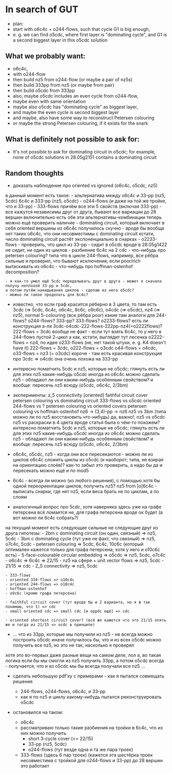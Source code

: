 # In search of GUT

- plan:
- start with o6c4c + o244-flows, such that cycle G1 is big enough,
- e. g. we can find o5cdc, where first layer is "dominating cycle", and G1 is a second biggest layer in this o5cdc solution

## What we probably want:
- o6c4c,
- with o244-flow
- then build nz5 from o244-flow (or maybe a pair of nz5s)
- then build 333pp from nz5 (or maybe from pair)
- then build o5cdc from 333pp
- also, maybe o5cdc includes an even cycle from o244-flow,
- maybe even with same orientation
- maybe also o5cdc has "dominating cycle" as biggest layer,
- and maybe the even cycle is second biggest layer
- and maybe, also have some way to reconstruct Petersen colouring
- or maybe the strong Petersen colouring, if it exists for the snark

## What is definitely not possible to ask for:

- It's not possible to ask for dominating circuit in o5cdc; for example, none of o5cdc solutions in 28.05g2151 contains a dominating circuit


## Random thoughts

- доказать наблюдение про oriented vs ignored (o6c4c, o5cdc, nz5)


в данный момент есть такое:
    - альтернатива между
        o6c4c и 33-pp (nz5, 5cdc)
        6c4c и 333-pp (nz5, o5cdc)
    - o244-flows (и даже на той же тройке, что и 33-pp)
    - 333-flows
    причём все эти 5 свойств (включая 333-pp) - все кажутся независимы друг от друга, бывают все вариации
    до 28 вершин включительно есть обе эти альтернативы-комбинации
теперь можно ещё проверить наличие
    - dominating circuit, который включает в себя oriented вершины из o6c4c
        получилось скучно - вроде бы вообще нет таких o6c4c, что они несовместимы с dominating circuit
        кстати, число dominating circuit растёт экспоненциально в снарках
    - o2233-flows
    - проверить, что цикл из 33-pp - сидит в o5cdc
        вроде в 28.05g1422 не сидит, ни один из циклов
    - разбиение 6c4c на 2 cdc
    - что-нибудь про petersen colouring?
        типа что в цикле 244-flows, например, все рёбра сильные
        я проверил, что бывают исключения, если poor/rich вытаскивать из o6c4c
    - что-нибудь про hoffman-ostenhof decomposition?

    - я как-то умел ещё 5cdc переделывать друг в друга - может я сначала получу неплохой 33-pp и 5cdc,
    а потом путём накидывания циклов - сделаю из него o5cdc?
    - можно ли такое проделать для 6c4c?



- известно, что если граф красится рёберно в 3 цвета, то
    там есть 3cdc (=> 5cdc, 6c4c, o6c4c, 9c6c, o9c6c), o4cdc (=> o5cdc), nz4 (=> nz5), normal 5-colouring (все рёбра poor)
    какие там аналоги для 244-flows? o244-flows? 333-pp? 333-flows? o2233-flows?
    есть ли конструкция а-ля 3cdc-o4cdc-222-flows-222pp-nz4(=o2222flows)?
    222-flows = 3cdc
        вообще не факт - если тут взять 6c4c, то у него в 244-flows пустой 2-цикл
    а как, кстати, выглядит тут лесенка
    o2222-flows = nz4,
    по идее o233-flows (не, нет такой штуки, e. g. K4 doesn't have it)
    222-flows = 3cdc, o222-flows = o3cdc
    o44-flows = o4cdc, o33-flows = nz3 (= o3cdc)
    короче - там есть красивая конструкция про 3cdc => o4cdc
    она очень похожа на 333-pp

- интересно поматчить 5cdc и nz5, которые не o5cdc; глянуть есть ли для этих nz5 какие-нибудь o5cdc
иногда из o6c4c можно сделать nz5 - обладают ли они каким-нибудь особенным свойством?
и вообще: пересечь nz5 всюду (o5cdc, o6c4c, 2/3bm)

- эксперименты:
z_5 connectivity
[oriented] faithful circuit cover
petersen colouring vs dominating circuit
333-flows vs o5cdc
oriented 244-flows vs ?
petersen colouring vs oriented covers
petersen colouring vs hoffman-ostenhof
nz6 -> (3,4)-pp -> nz6
nz5 vs 3bm (типа можно ли по nz5 восстановить что-нибудь)
да, важно!; nz5 vs o5cdc
nz5 vs раскраски в 4 цвета
вроде статья была о чём-то похожем?
интересно поматчить 5cdc и nz5, которые не o5cdc; глянуть есть ли для этих nz5 какие-нибудь o5cdc
иногда из o6c4c можно сделать nz5 - обладают ли они каким-нибудь особенным свойством?
и вообще: пересечь nz5 всюду (o5cdc, o6c4c, 2/3bm)

- o6c4c, o5cdc, nz5 - когда они все пересекаются - можно ли из циклов o6c4c сложить циклы из o5cdc (и наоборот; типа, не взирая на ориентацию слоёв)? как-то забыл это проверить, а надо бы
да и пересекать можно ещё и по mod5
- 6c4c - всегда ли можно (из любого решения), с помощью хотя бы одной переориентации циклов, получить nz5?
    nz5 from [o]6c4c - выписать снарки, где нет nz5, если веса брать не по циклам, а по слоям
- аналогичный вопрос про 5cdc, хотя наверняка здесь уже на графе петерсена всё ломается
    не, для графа петерсена вроде ок будет (а вот можно ли 6c4c собрать?)

на текущий момент есть следующие сильные не следующие друг из друга гипотезы:
    - 2bm с dominating circuit (он один, связный) => nz5, 5cdc
    - 3bm с dominating cycle (тут уже не факт, что связный) => nz5, o7c4c, 5cdc
    - petersen colouring => 5cdc, 6c4c, 10c6c (который оптимален кажется только для графа петерсена; хотя у него и o10c6c есть)
    - 5-face-colourable circular embedding => o5cdc => nz5, 5cdc, o7c4c
    - o6c4c => 6c4c => 22/15
    - nz5 на сфере + unit vector flows => nz5, 5cdc
    - 21/15 => cdc
    - Z_5 connectivity => nz5, 5cdc

    - 333-flows
    - oriented 334-flows => o10c4c
    - oriented 244-flows => o10c4c
    - hoffman-ostenhof
    - o9c6c (кроме графа петерсена)

    - faithful circuit cover (тут вроде бы и 2 варианта, но я ж так понимаю, что 1) => cdc
    - small oriented cdc => small cdc [и oppdc ещё] => cdc

    - oriented shortest circuit cover? (всё же кажется что это 21/15 опять же и тогда из 21/15 => ocdc в принципе)

- ...
что из 33pp, которые мы получили из nz5 - не всегда можно построить o5cdc
иначе получилось бы, что и из всех o5cdc можно получить все nz5, но это не так, насколько я проверял

хотя это во-первых даже разные вещи на самом деле, лол
а, во
такая логика
если бы мы смогли из nz5 получить 33pp, а потом o5cdc всегда - получается, что и из o5cdc мы бы всегда получали все nz5
...

- сделать небольшую pdf'ку с примерами - как я пытался совмещать решения
    - 244-flows, o244-flows, o6c4c, и 33-pp
    - как я по nz5 и циклу какому-нибудь пытался реконструировать o5cdc

- остановился на таком:
    - o6c4c
    - рассматриваю только такие разбиения на тройки в 6c4c, что из них можно получить
        - short 3-cycle cover (<= 22/15)
        - 33-pp (nz5, 5cdc)
        - o244-flows
        (тут везде одна и та же пара троек)
    - 333-flows (здесь 6 пар троек) (кажется эта шестёрка троек несовместима с тройкой для o244-flows и 33-pp)
    до 28 вершин это работает
